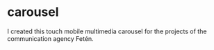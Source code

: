 # carousel
I created this touch mobile multimedia carousel for the projects of the communication agency Fetén.
